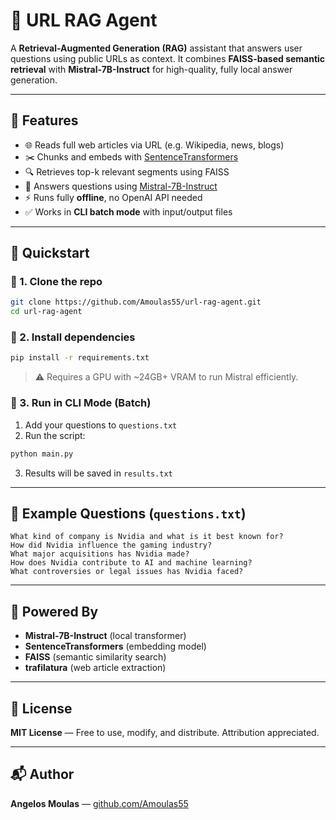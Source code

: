 # 🧠 URL RAG Agent

A **Retrieval-Augmented Generation (RAG)** assistant that answers user questions using public URLs as context. It combines **FAISS-based semantic retrieval** with **Mistral-7B-Instruct** for high-quality, fully local answer generation.

---

## 🔧 Features

* 🌐 Reads full web articles via URL (e.g. Wikipedia, news, blogs)
* ✂️ Chunks and embeds with [SentenceTransformers](https://www.sbert.net/)
* 🔍 Retrieves top-k relevant segments using FAISS
* 🧠 Answers questions using [Mistral-7B-Instruct](https://huggingface.co/mistralai/Mistral-7B-Instruct-v0.1)
* ⚡️ Runs fully **offline**, no OpenAI API needed
* ✅ Works in **CLI batch mode** with input/output files

---

## 🚀 Quickstart

### 🔹 1. Clone the repo

```bash
git clone https://github.com/Amoulas55/url-rag-agent.git
cd url-rag-agent
```

### 🔹 2. Install dependencies

```bash
pip install -r requirements.txt
```

> ⚠️ Requires a GPU with \~24GB+ VRAM to run Mistral efficiently.

### 🔹 3. Run in CLI Mode (Batch)

1. Add your questions to `questions.txt`
2. Run the script:

```bash
python main.py
```

3. Results will be saved in `results.txt`

---

## 🧪 Example Questions (`questions.txt`)

```
What kind of company is Nvidia and what is it best known for?
How did Nvidia influence the gaming industry?
What major acquisitions has Nvidia made?
How does Nvidia contribute to AI and machine learning?
What controversies or legal issues has Nvidia faced?
```

---

## 🧠 Powered By

* **Mistral-7B-Instruct** (local transformer)
* **SentenceTransformers** (embedding model)
* **FAISS** (semantic similarity search)
* **trafilatura** (web article extraction)

---

## 🪪 License

**MIT License** — Free to use, modify, and distribute. Attribution appreciated.

---

## 📬 Author

**Angelos Moulas** — [github.com/Amoulas55](https://github.com/Amoulas55)
